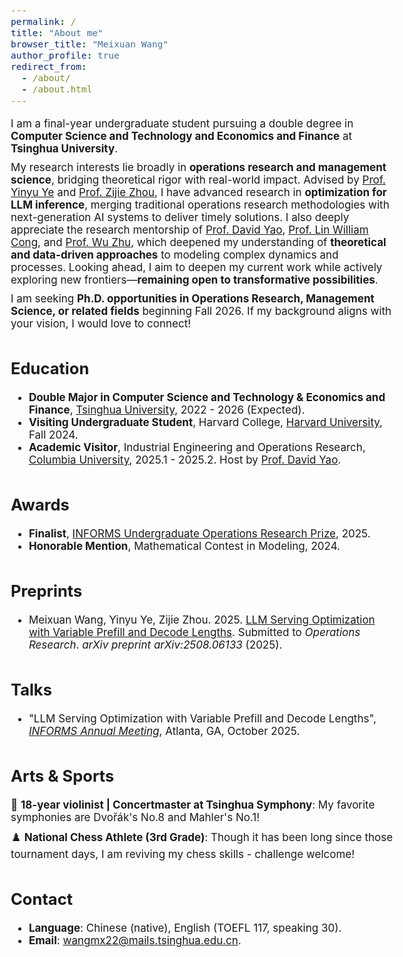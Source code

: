 ```yaml
---
permalink: /
title: "About me"
browser_title: "Meixuan Wang"
author_profile: true
redirect_from: 
  - /about/
  - /about.html
---
```


<style>
  body {
    font-size: 17px;
  }
  p {
    margin: 0.6em 0 !important;
  }
  h2 {
    margin-top: 1.8em !important; 
  }
</style>

I am a final-year undergraduate student pursuing a double degree in **​Computer Science and Technology​ and ​Economics and Finance​** at **Tsinghua University**.

My research interests lie broadly in **operations research and management science**, bridging theoretical rigor with real-world impact. Advised by [Prof. Yinyu Ye](https://stanford.edu/~yyye/) and [Prof. Zijie Zhou](https://sites.google.com/view/zijiezhou/), I have advanced research in ​**optimization for LLM inference**, merging traditional operations research methodologies with next-generation AI systems to deliver timely solutions. I also deeply appreciate the ​research mentorship​ of [Prof. David Yao](https://www.columbia.edu/~yao/), [Prof. Lin William Cong](https://business.cornell.edu/faculty-research/faculty/lc898/), and [Prof. Wu Zhu](https://www.sem.tsinghua.edu.cn/en/info/1216/7050.htm), which deepened my understanding of **​theoretical and data-driven approaches** to modeling complex dynamics and processes. Looking ahead, I aim to deepen my current work while actively exploring new frontiers—**remaining open to transformative possibilities**.

I am seeking **Ph.D. opportunities in Operations Research, Management Science, or related fields**​ beginning Fall 2026. If my background aligns with your vision, I would love to connect!​​

Education
------
- **Double Major in Computer Science and Technology & Economics and Finance**, [Tsinghua University](https://www.tsinghua.edu.cn/en/), 2022 - 2026 (Expected).
- **Visiting Undergraduate Student**, Harvard College, [Harvard University](https://www.harvard.edu/), Fall 2024.
- **Academic Visitor**, Industrial Engineering and Operations Research, [Columbia University](https://www.columbia.edu/), 2025.1 - 2025.2. Host by [Prof. David Yao](https://www.columbia.edu/~yao/).

Awards
------
- **Finalist**, [INFORMS Undergraduate Operations Research Prize](https://www.informs.org/Recognizing-Excellence/INFORMS-Prizes/Undergraduate-Operations-Research-Prize), 2025.
- **Honorable Mention**, Mathematical Contest in Modeling, 2024.

Preprints
------
- Meixuan Wang, Yinyu Ye, Zijie Zhou. 2025. [LLM Serving Optimization with Variable Prefill and Decode Lengths](https://arxiv.org/abs/2508.06133). Submitted to *Operations Research*. *arXiv preprint arXiv:2508.06133* (2025).

Talks
------
- "LLM Serving Optimization with Variable Prefill and Decode Lengths", [*INFORMS Annual Meeting*](https://meetings.informs.org/wordpress/annual/), Atlanta, GA, October 2025.

Arts & Sports
------
🎻 **18-year violinist | Concertmaster at Tsinghua Symphony**: My favorite symphonies are Dvořák's No.8 and Mahler's No.1! 

♟️ **National Chess Athlete (3rd Grade)​​**: Though it has been long since those tournament days, I am reviving my chess skills - challenge welcome!

Contact
------
- **Language**: Chinese (native), English (TOEFL 117, speaking 30).
- **Email**: [wangmx22@mails.tsinghua.edu.cn](mailto:wangmx22@mails.tsinghua.edu.cn).